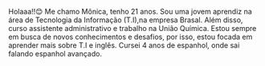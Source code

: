 Holaaa!!😊
Me chamo Mônica, tenho 21 anos.
Sou uma jovem aprendiz na área de Tecnologia da Informação (T.I),na empresa Brasal.
Além disso, curso assistente administrativo e trabalho na União Química.
Estou sempre em busca de novos conhecimentos e desafios, por isso, estou focada em aprender mais sobre T.I e inglês.
Cursei 4 anos de espanhol, onde sai falando espanhol avançado.









































